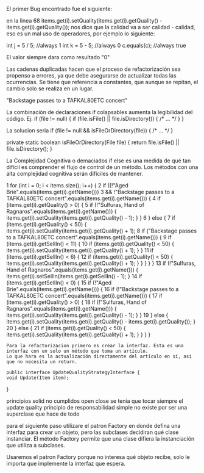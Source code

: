 El primer Bug encontrado fue el siguiente:

en la linea 68
items.get(i).setQuality(items.get(i).getQuality() - items.get(i).getQuality());
nos dice que la calidad va a ser calidad - calidad, eso es un mal uso de operadores, por ejemplo lo siguiente:

int j = 5 / 5; //always 1
int k = 5 - 5; //always 0
c.equals(c); //always true

El valor siempre dara como resultado "0"





Las cadenas duplicadas hacen que el proceso de refactorización sea propenso a errores, ya que debe asegurarse de actualizar todas las ocurrencias.
Se tiene que referencia a constantes, que aunque se repitan, el cambio solo se realiza en un lugar.

"Backstage passes to a TAFKAL80ETC concert"





La combinación de declaraciones if colapsables aumenta la legibilidad del código. Ej:
if (file != null) {
  if (file.isFile() || file.isDirectory()) {
    /* ... */
  }
}

La solucion seria
if (file != null && isFileOrDirectory(file)) {
  /* ... */
}

private static boolean isFileOrDirectory(File file) {
  return file.isFile() || file.isDirectory();
}





La Complejidad Cognitiva o demaciados if else es una medida de qué tan difícil es comprender el flujo de control de un método. 
Los métodos con una alta complejidad cognitiva serán difíciles de mantener.


 1   for (int i = 0; i < items.size(); i++) {
  2    if ((!"Aged Brie".equals(items.get(i).getName()))
   3       && !"Backstage passes to a TAFKAL80ETC concert".equals(items.get(i).getName())) {
  4      if (items.get(i).getQuality() > 0) {
   5       if (!"Sulfuras, Hand of Ragnaros".equals(items.get(i).getName())) {
            items.get(i).setQuality(items.get(i).getQuality() - 1);
          }
        }
 6     } else {
  7      if (items.get(i).getQuality() < 50) {
          items.get(i).setQuality(items.get(i).getQuality() + 1);
  8        if ("Backstage passes to a TAFKAL80ETC concert".equals(items.get(i).getName())) {
   9         if (items.get(i).getSellIn() < 11) {
  10            if (items.get(i).getQuality() < 50) {
                items.get(i).setQuality(items.get(i).getQuality() + 1);
              }
            }
  11          if (items.get(i).getSellIn() < 6) {
   12           if (items.get(i).getQuality() < 50) {
                items.get(i).setQuality(items.get(i).getQuality() + 1);
              }
            }
          }
        }
      }
 13     if (!"Sulfuras, Hand of Ragnaros".equals(items.get(i).getName())) {
        items.get(i).setSellIn(items.get(i).getSellIn() - 1);
      }
  14    if (items.get(i).getSellIn() < 0) {
   15     if (!"Aged Brie".equals(items.get(i).getName())) {
   16       if (!"Backstage passes to a TAFKAL80ETC concert".equals(items.get(i).getName())) {
  17          if (items.get(i).getQuality() > 0) {
  18            if (!"Sulfuras, Hand of Ragnaros".equals(items.get(i).getName())) {
                items.get(i).setQuality(items.get(i).getQuality() - 1);
              }
            }
   19       } else {
            items.get(i).setQuality(items.get(i).getQuality() - items.get(i).getQuality());
          }
   20     } else {
   21       if (items.get(i).getQuality() < 50) {
            items.get(i).setQuality(items.get(i).getQuality() + 1);
          }
        }
      }
    }
	
	
	
	
	
	
	Para la refactorizacion primero es crear la interfaz. Esta es una interfaz con un solo un método que toma un artículo. 
	Lo que hara es la actualización directamente del artículo en sí, asi que no necesita un return.
	
	public interface UpdateQualityStrategyInterface {
    void Update(Item item);
}

principios solid no cumplidos
open close se tenia que tocar siempre el update quality 
principio de responsabilidad simple no existe por ser una superclase que hace de todo

para el siguiente paso utilizare el patron Factory en donde defina una interfaz para crear un objeto, pero las subclases decidiran qué clase instanciar. 
El método Factory permite que una clase difiera la instanciación que utiliza a subclases.

Usaremos el patron Factory porque no interesa qué objeto recibe, solo le importa que implemente la interfaz que espera. 
